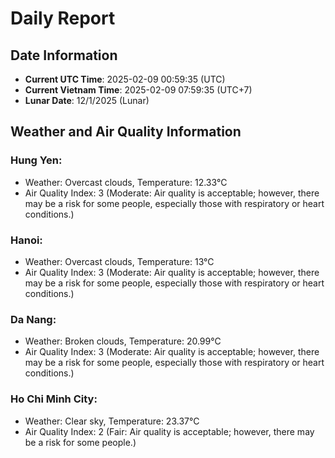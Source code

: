 # Daily Report
## Date Information
- **Current UTC Time**: 2025-02-09 00:59:35 (UTC)
- **Current Vietnam Time**: 2025-02-09 07:59:35 (UTC+7)
- **Lunar Date**: 12/1/2025 (Lunar)

## Weather and Air Quality Information

### Hung Yen:
- Weather: Overcast clouds, Temperature: 12.33°C
- Air Quality Index: 3 (Moderate: Air quality is acceptable; however, there may be a risk for some people, especially those with respiratory or heart conditions.)

### Hanoi:
- Weather: Overcast clouds, Temperature: 13°C
- Air Quality Index: 3 (Moderate: Air quality is acceptable; however, there may be a risk for some people, especially those with respiratory or heart conditions.)

### Da Nang:
- Weather: Broken clouds, Temperature: 20.99°C
- Air Quality Index: 3 (Moderate: Air quality is acceptable; however, there may be a risk for some people, especially those with respiratory or heart conditions.)

### Ho Chi Minh City:
- Weather: Clear sky, Temperature: 23.37°C
- Air Quality Index: 2 (Fair: Air quality is acceptable; however, there may be a risk for some people.)
